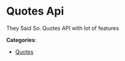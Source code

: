 # Quotes Api

They Said So. Quotes API with lot of features

**Categories**:

- [Quotes](https://github/apis-list/apis-list#quotes)



